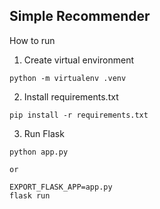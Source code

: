 ## Simple Recommender

How to run

1. Create virtual environment

```
python -m virtualenv .venv
```

2. Install requirements.txt

```
pip install -r requirements.txt
```

3. Run Flask
```
python app.py 

or

EXPORT_FLASK_APP=app.py
flask run
```